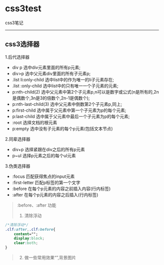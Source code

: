 # css3test
css3笔记

-------------------------

## css3选择器
1.后代选择器
- div p
选中div元素里面的所有p元素;
- div>p
选中父元素div里面的所有子元素p;
- .list li:only-child
选中list中的作为唯一的li子元素存在;
- .list :only-child
选中list中的只有唯一一个子元素的元素;
- p:nth-child(2)
选中父元素中第2个子元素p,n可以是数字或公式(n是所有的,2n是偶数个,3n是3的倍数个,2n-1是偶数个);
- p:nth-last-child(3)
选中父元素中倒数第2个子元素p,同上;
- p:first-child
选中属于父元素中第一个子元素为p的每个元素;
- p:last-child
选中属于父元素中最后一个子元素为p的每个元素;
- :root
选择文档的根元素 
- p:empty
选中没有子元素的每个p元素(包括文本节点)

2.同辈选择器
- div+p
选择紧跟在div之后的所有p元素
- p~ul
选择p元素之后的每个ul元素

3.伪类选择器
- :focus 匹配获得焦点的input元素
- :first-letter 匹配p标签的第一个文字
- :before 在每个p元素的内容之前插入内容(行内标签)
- :after 在每个p元素的内容之后插入(行内标签)

> :before、:after 功能
> 1. 清除浮动
```css
/*清除浮动*/
.clf:after,.clf:before{
	content="";
	display:block;
	clear:both;
}
```
> 2. 做一些常用效果“”,背景图片





